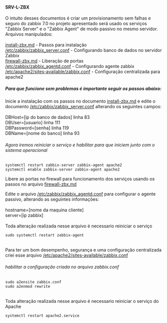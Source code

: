 #### SRV-L-ZBX
<!-- Arquivos contidos no /etc são gerados apos a instalação dos pacotes -->
<!-- Arquivos .md são sequencia de comandos para seguidos, exceto quando mencionado sua criação -->
O intuito desses documentos é criar um provisionamento sem falhas e seguro do zabbix 7.0 no projeto apresentado será usado os serviços "Zabbix Server" e o "Zabbix Agent" de modo passivo no mesmo servidor.
Arquivos manipulados:
<br>
<br> [install-zbx.md](https://github.com/idealista07/homelab/blob/main/SRV-L-ZBX/install-zbx.md) - Passos para instalação
<br> [/etc/zabbix/zabbix_server.conf](https://github.com/idealista07/homelab/blob/main/SRV-L-ZBX/zabbix_server.conf) - Configurando banco de dados no servidor Zabbix
<br> [firewall-zbx.md](https://github.com/idealista07/homelab/blob/main/SRV-L-ZBX/firewall-zbx.md) - Liberação de portas
<br> [/etc/zabbix/zabbix_agentd.conf](https://github.com/idealista07/homelab/blob/main/SRV-L-ZBX/zabbix_agentd.conf) - Configurando agente zabbix
<br> [/etc/apache2/sites-available/zabbix.conf](https://github.com/idealista07/homelab/blob/main/SRV-L-ZBX/zabbix.conf) - Configuração centralizada para apache2

##### Para que funcione sem problemas é importante seguir os passos abaixo:
Inicie a instalação com os passos no documento [install-zbx.md](https://github.com/idealista07/homelab/blob/main/SRV-L-ZBX/install-zbx.md) e edite o documento [/etc/zabbix/zabbix_server.conf](https://github.com/idealista07/homelab/blob/main/SRV-L-ZBX/zabbix_server.conf) alterando os seguintes campos:
<br> <br> DBHost=[ip do banco de dados] linha 83
<br> DBUser=[usuario] linha 111
<br> DBPassword=[senha] linha 119
<br> DBName=[nome do banco] linha 93
###### Agora iremos reiniciar o serviço e habilitar para que iniciem junto com o sistema operacional
```
systemctl restart zabbix-server zabbix-agent apache2
systemctl enable zabbix-server zabbix-agent apache2
```
Libere as portas no firewall para funcionamento dos serviços usando os passos no arquivo [firewall-zbx.md](https://github.com/idealista07/homelab/blob/main/SRV-L-ZBX/firewall-zbx.md) 

Edite o arquivo [/etc/zabbix/zabbix_agentd.conf](https://github.com/idealista07/homelab/blob/main/SRV-L-ZBX/zabbix_agentd.conf) para configurar o agente passivo, alterando as seguintes informações:
<br> 
<br> hostname=[nome da maquina cliente]
<br> server=[ip zabbix]
<br> 
<br> Toda alteração realizada nesse arquivo é necessario reiniciar o serviço
```
sudo systemctl restart zabbix-agent
```
<!-- Esse arquivo é criado do zero para ajustes de segurança no ambiente que utiliza apache -->
<br> Para ter um bom desempenho, segurança e uma configuração centralizada criei esse arquivo [/etc/apache2/sites-available/zabbix.conf](https://github.com/idealista07/homelab/blob/main/SRV-L-ZBX/zabbix.conf)

###### habilitar a configuração criada no arquivo zabbix.conf
```
sudo a2ensite zabbix.conf
sudo a2enmod rewrite
```
<br> Toda alteração realizada nesse arquivo é necessario reiniciar o serviço do Apache
```
systemctl restart apache2.service
```
